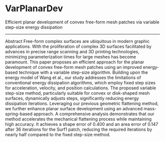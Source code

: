 # VarPlanarDev
Efficient planar development of convex free-form mesh patches via variable step-size energy dissipation

----------------------------------------------------------------------
Abstract
Free-form complex surfaces are ubiquitous in modern graphic applications. With the proliferation of complex 3D surfaces facilitated by advances in precise range scanning and 3D printing technologies, minimizing parameterization times for large meshes has become paramount. This paper proposes an efficient approach for the planar development of convex free-form mesh patches using an improved energy-based technique with a variable step-size algorithm. Building upon the energy model of Wang et al., our study addresses the limitations of conventional energy dissipation algorithms, which employ fixed step sizes for acceleration, velocity, and position calculations. The proposed variable step-size method, particularly suitable for convex or disk-shaped mesh surfaces, dynamically adjusts steps, significantly reducing energy dissipation iterations. Leveraging our previous geometric flattening method, we further enhance planar surface development using an advanced mass-spring-based approach. A comprehensive analysis demonstrates that our method accelerates the mechanical flattening process while maintaining high accuracy. It achieves a shape error of 0.400 and an area error of 0.147 after 36 iterations for the Surf1 patch, reducing the required iterations by nearly half compared to the fixed step-size method.
